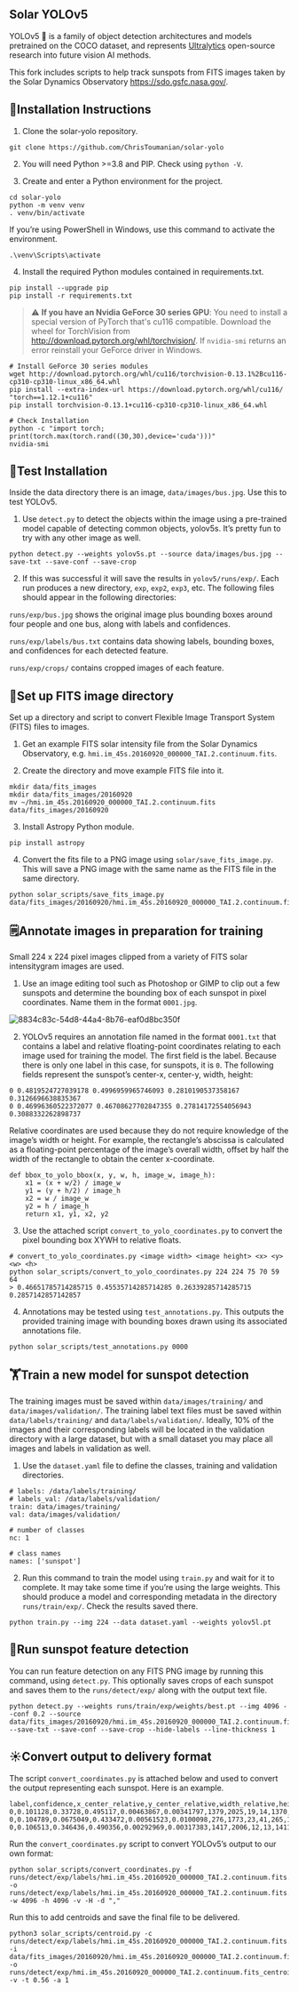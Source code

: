 ## Solar YOLOv5

YOLOv5 🚀 is a family of object detection architectures and models pretrained on the COCO dataset, and represents <a href="https://ultralytics.com/yolov5">Ultralytics</a>
open-source research into future vision AI methods.

This fork includes scripts to help track sunspots from FITS images taken by the Solar Dynamics Observatory https://sdo.gsfc.nasa.gov/.

## 📘Installation Instructions
1. Clone the solar-yolo repository.

```
git clone https://github.com/ChrisToumanian/solar-yolo
```

2. You will need Python >=3.8 and PIP. Check using `python -V`.

3. Create and enter a Python environment for the project.

```
cd solar-yolo
python -m venv venv
. venv/bin/activate
```

If you’re using PowerShell in Windows, use this command to activate the environment.

```
.\venv\Scripts\activate
```

4. Install the required Python modules contained in requirements.txt.

```
pip install --upgrade pip
pip install -r requirements.txt
```

> :warning: **If you have an Nvidia GeForce 30 series GPU**: You need to install a special version of PyTorch that's cu116 compatible. Download the wheel for TorchVision from http://download.pytorch.org/whl/torchvision/. If `nvidia-smi` returns an error reinstall your GeForce driver in Windows.

```
# Install GeForce 30 series modules
wget http://download.pytorch.org/whl/cu116/torchvision-0.13.1%2Bcu116-cp310-cp310-linux_x86_64.whl
pip install --extra-index-url https://download.pytorch.org/whl/cu116/ "torch==1.12.1+cu116"
pip install torchvision-0.13.1+cu116-cp310-cp310-linux_x86_64.whl

# Check Installation
python -c "import torch; print(torch.max(torch.rand((30,30),device='cuda')))"
nvidia-smi
```

## 🧪Test Installation
Inside the data directory there is an image, `data/images/bus.jpg`. Use this to test YOLOv5.

1. Use `detect.py` to detect the objects within the image using a pre-trained model capable of detecting common objects, yolov5s. It’s pretty fun to try with any other image as well.

```
python detect.py --weights yolov5s.pt --source data/images/bus.jpg --save-txt --save-conf --save-crop
```

2. If this was successful it will save the results in `yolov5/runs/exp/`. Each run produces a new directory, `exp`, `exp2`, `exp3`, etc. The following files should appear in the following directories:

`runs/exp/bus.jpg` shows the original image plus bounding boxes around four people and one bus, along with labels and confidences.

`runs/exp/labels/bus.txt` contains data showing labels, bounding boxes, and confidences for each detected feature.

`runs/exp/crops/` contains cropped images of each feature.

## 🌠Set up FITS image directory

Set up a directory and script to convert Flexible Image Transport System (FITS) files to images.

1. Get an example FITS solar intensity file from the Solar Dynamics Observatory, e.g. `hmi.im_45s.20160920_000000_TAI.2.continuum.fits`.

2. Create the directory and move example FITS file into it.

```
mkdir data/fits_images
mkdir data/fits_images/20160920
mv ~/hmi.im_45s.20160920_000000_TAI.2.continuum.fits data/fits_images/20160920
```

3. Install Astropy Python module.

```
pip install astropy
```

4. Convert the fits file to a PNG image using `solar/save_fits_image.py`. This will save a PNG image with the same name as the FITS file in the same directory.

```
python solar_scripts/save_fits_image.py data/fits_images/20160920/hmi.im_45s.20160920_000000_TAI.2.continuum.fits
```

## 🗒️Annotate images in preparation for training

Small 224 x 224 pixel images clipped from a variety of FITS solar intensitygram images are used.

1. Use an image editing tool such as Photoshop or GIMP to clip out a few sunspots and determine the bounding box of each sunspot in pixel coordinates. Name them in the format `0001.jpg`.

![8834c83c-54d8-44a4-8b76-eaf0d8bc350f](https://user-images.githubusercontent.com/4646154/191718553-0f927540-8257-4b9d-8c73-5fd5b37be277.jpg)

2. YOLOv5 requires an annotation file named in the format `0001.txt` that contains a label and relative floating-point coordinates relating to each image used for training the model. The first field is the label. Because there  is only one label in this case, for sunspots, it is `0`. The following fields represent the sunspot’s center-x, center-y, width, height:

```
0 0.4819524727039178 0.4996959965746093 0.2810190537358167 0.3126696638835367
0 0.46996360522372077 0.46708627702847355 0.27814172554056943 0.3088332262898737
```

Relative coordinates are used because they do not require knowledge of the image’s width or height. For example, the rectangle’s abscissa is calculated as a floating-point percentage of the image’s overall width, offset by half the width of the rectangle to obtain the center x-coordinate.

```
def bbox_to_yolo_bbox(x, y, w, h, image_w, image_h):
    x1 = (x + w/2) / image_w
    y1 = (y + h/2) / image_h
    x2 = w / image_w
    y2 = h / image_h
    return x1, y1, x2, y2
```

3. Use the attached script `convert_to_yolo_coordinates.py` to convert the pixel bounding box XYWH to relative floats.

```
# convert_to_yolo_coordinates.py <image width> <image height> <x> <y> <w> <h>
python solar_scripts/convert_to_yolo_coordinates.py 224 224 75 70 59 64
> 0.46651785714285715 0.45535714285714285 0.26339285714285715 0.2857142857142857
```

4. Annotations may be tested using `test_annotations.py`. This outputs the provided training image with bounding boxes drawn using its associated annotations file.

```
python solar_scripts/test_annotations.py 0000
```

## 🏋️Train a new model for sunspot detection

The training images must be saved within `data/images/training/` and `data/images/validation/`. The training label text files must be saved within `data/labels/training/` and `data/labels/validation/`. Ideally, 10% of the images and their corresponding labels will be located in the validation directory with a large dataset, but with a small dataset you may place all images and labels in validation as well.

1. Use the `dataset.yaml` file to define the classes, training and validation directories.

```
# labels: /data/labels/training/
# labels_val: /data/labels/validation/
train: data/images/training/
val: data/images/validation/

# number of classes
nc: 1

# class names
names: ['sunspot']
```

2. Run this command to train the model using `train.py` and wait for it to complete. It may take some time if you’re using the large weights. This should produce a model and corresponding metadata in the directory `runs/train/exp/`. Check the results saved there.

```
python train.py --img 224 --data dataset.yaml --weights yolov5l.pt
```

## 🔭Run sunspot feature detection

You can run feature detection on any FITS PNG image by running this command, using `detect.py`. This optionally saves crops of each sunspot and saves them to the `runs/detect/exp/` along with the output text file.

```
python detect.py --weights runs/train/exp/weights/best.pt --img 4096 --conf 0.2 --source data/fits_images/20160920/hmi.im_45s.20160920_000000_TAI.2.continuum.fits.png --save-txt --save-conf --save-crop --hide-labels --line-thickness 1
```

## ☀️Convert output to delivery format

The script `convert_coordinates.py` is attached below and used to convert the output representing each sunspot. Here is an example.

```
label,confidence,x_center_relative,y_center_relative,width_relative,height_relative,x_center,y_center,width,height,x_1,y_1,x_2,y_2
0,0.101128,0.33728,0.495117,0.00463867,0.00341797,1379,2025,19,14,1370,2018,1388,2032
0,0.104789,0.0675049,0.433472,0.00561523,0.0100098,276,1773,23,41,265,1753,287,1793
0,0.106513,0.346436,0.490356,0.00292969,0.00317383,1417,2006,12,13,1411,2000,1423,2012
```

Run the `convert_coordinates.py` script to convert YOLOv5’s output to our own format:

```
python solar_scripts/convert_coordinates.py -f runs/detect/exp/labels/hmi.im_45s.20160920_000000_TAI.2.continuum.fits.txt -o runs/detect/exp/labels/hmi.im_45s.20160920_000000_TAI.2.continuum.fits.csv -w 4096 -h 4096 -v -H -d ","
```

Run this to add centroids and save the final file to be delivered.

```
python3 solar_scripts/centroid.py -c runs/detect/exp/labels/hmi.im_45s.20160920_000000_TAI.2.continuum.fits.csv -i data/fits_images/20160920/hmi.im_45s.20160920_000000_TAI.2.continuum.fits -o runs/detect/exp/hmi.im_45s.20160920_000000_TAI.2.continuum.fits_centroids.csv -v -t 0.56 -a 1
```
